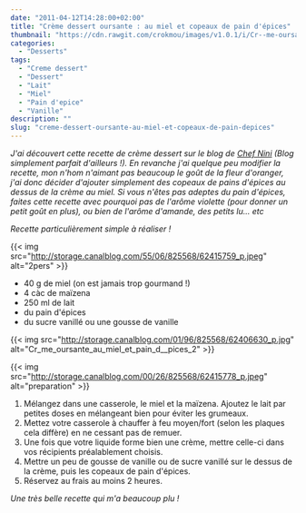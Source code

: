 ```yaml
---
date: "2011-04-12T14:28:00+02:00"
title: "Crème dessert oursante : au miel et copeaux de pain d'épices"
thumbnail: "https://cdn.rawgit.com/crokmou/images/v1.0.1/i/Cr--me-oursante-au-miel-et-pain-d--pices.jpg"
categories:
  - "Desserts"
tags:
  - "Creme dessert"
  - "Dessert"
  - "Lait"
  - "Miel"
  - "Pain d'epice"
  - "Vanille"
description: ""
slug: "creme-dessert-oursante-au-miel-et-copeaux-de-pain-depices"
---
```


_J'ai découvert cette recette de crème dessert sur le blog de [Chef Nini](http://www.chefnini.com/categories/sucre/mousses-cremes/page/3/) (Blog simplement parfait d'ailleurs !). En revanche j'ai quelque peu modifier la recette, mon n'hom n'aimant pas beaucoup le goût de la fleur d'oranger, j'ai donc décider d'ajouter simplement des copeaux de pains d'épices au dessus de la crème au miel. Si vous n'êtes pas adeptes du pain d'épices, faites cette recette avec pourquoi pas de l'arôme violette (pour donner un petit goût en plus), ou bien de l'arôme d'amande, des petits lu... etc_

_Recette particulièrement simple à réaliser !_

{{< img src="http://storage.canalblog.com/55/06/825568/62415759_p.jpeg" alt="2pers" >}}

*   40 g de miel (on est jamais trop gourmand !)
*   4 càc de maïzena
*   250 ml de lait
*   du pain d'épices
*   du sucre vanillé ou une gousse de vanille

{{< img src="http://storage.canalblog.com/01/96/825568/62406630_p.jpg" alt="Cr_me_oursante_au_miel_et_pain_d__pices_2" >}}

{{< img src="http://storage.canalblog.com/00/26/825568/62415778_p.jpeg" alt="preparation" >}}

1.  Mélangez dans une casserole, le miel et la maïzena. Ajoutez le lait par petites doses en mélangeant bien pour éviter les grumeaux.
2.  Mettez votre casserole à chauffer à feu moyen/fort (selon les plaques cela diffère) en ne cessant pas de remuer.
3.  Une fois que votre liquide forme bien une crème, mettre celle-ci dans vos récipients préalablement choisis.
4.  Mettre un peu de gousse de vanille ou de sucre vanillé sur le dessus de la crème, puis les copeaux de pain d'épices.
5.  Réservez au frais au moins 2 heures.

_Une très belle recette qui m'a beaucoup plu !_